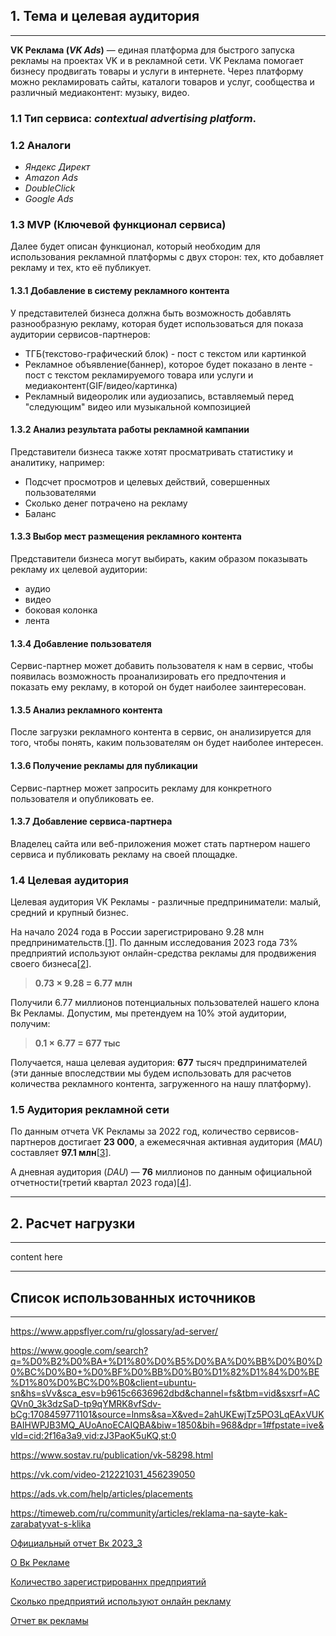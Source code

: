 ## <a id="first-section"></a>1. Тема и целевая аудитория
<hr/>

**VK Реклама (*VK Ads*)** — единая платформа для быстрого запуска рекламы на проектах VK и в рекламной сети. VK Реклама помогает бизнесу продвигать товары и услуги в интернете.
Через платформу можно рекламировать сайты, каталоги товаров и услуг, сообщества и различный медиаконтент: музыку, видео.

### 1.1 Тип сервиса: *contextual advertising platform*.

### 1.2 Аналоги

* *Яндекс Директ*
* *Amazon Ads*
* *DoubleClick*
* *Google Ads*

### 1.3 MVP (Ключевой функционал сервиса)
Далее будет описан функционал, который необходим для использования рекламной платформы с двух сторон: тех, кто добавляет рекламу и тех, кто её публикует.

#### 1.3.1 Добавление в систему рекламного контента

У представителей бизнеса должна быть возможность добавлять разнообразную рекламу, которая будет использоваться для показа аудитории сервисов-партнеров:

* ТГБ(текстово-графический блок) - пост с текстом или картинкой
* Рекламное объявление(баннер), которое будет показано в ленте - пост с текстом рекламируемого товара или услуги и медиаконтент(GIF/видео/картинка)
* Рекламный видеоролик или аудиозапись, вставляемый перед "следующим" видео или музыкальной композицией

#### 1.3.2 Анализ результата работы рекламной кампании

Представители бизнеса также хотят просматривать статистику и аналитику, например:
* Подсчет просмотров и целевых действий, совершенных пользователями
* Сколько денег потрачено на рекламу
* Баланс

#### 1.3.3 Выбор мест размещения рекламного контента

Представители бизнеса могут выбирать, каким образом показывать рекламу их целевой аудитории:
* аудио 
* видео
* боковая колонка
* лента

#### 1.3.4 Добавление пользователя

Сервис-партнер может добавить пользователя к нам в сервис, чтобы появилась возможность проанализировать его предпочтения и показать ему рекламу, в которой он будет наиболее заинтересован.

#### 1.3.5 Анализ рекламного контента

После загрузки рекламного контента в сервис, он анализируется для того, чтобы понять, каким пользователям он будет наиболее интересен.

#### 1.3.6 Получение рекламы для публикации

Сервис-партнер может запросить рекламу для конкретного пользователя и опубликовать ее. 

#### 1.3.7 Добавление сервиса-партнера

Владелец сайта или веб-приложения может стать партнером нашего сервиса и публиковать рекламу на своей площадке.

### 1.4 Целевая аудитория

Целевая аудитория VK Рекламы - различные предприниматели: малый, средний и крупный бизнес. 

На начало 2024 года в России зарегистрировано 9.28 млн предпринимательств.[[1](#rf-business)]. По данным исследования 2023 года 73% предприятий используют онлайн-средства рекламы для
продвижения своего бизнеса[[2](#using-online-ads)].

> **0.73 × 9.28 = 6.77 млн**

Получили 6.77 миллионов потенциальных пользователей нашего клона Вк Рекламы. Допустим, мы претендуем на 10% этой аудитории, получим:

> **0.1 × 6.77 = 677 тыс**

Получается, наша целевая аудитория: **677** тысяч предпринимателей (эти данные впоследствии мы будем использовать для расчетов количества рекламного контента, загруженного на нашу платформу).

### 1.5 Аудитория рекламной сети

По данным отчета VK Рекламы за 2022 год, количество сервисов-партнеров достигает **23 000**, а ежемесячная активная аудитория (*MAU*) составляет **97.1 млн**[[3](#vk-ads)].

А дневная аудитория (*DAU*) — **76** миллионов по данным официальной отчетности(третий квартал 2023 года)[[4](#vk-report)].

<hr/>

## <a id="second-section"></a>2. Расчет нагрузки 
<hr/>
content here
<hr/>


## <a id="literature"></a> Список использованных источников
<hr/>

https://www.appsflyer.com/ru/glossary/ad-server/

https://www.google.com/search?q=%D0%B2%D0%BA+%D1%80%D0%B5%D0%BA%D0%BB%D0%B0%D0%BC%D0%B0+%D0%BF%D0%BB%D0%B0%D1%82%D1%84%D0%BE%D1%80%D0%BC%D0%B0&client=ubuntu-sn&hs=sVv&sca_esv=b9615c6636962dbd&channel=fs&tbm=vid&sxsrf=ACQVn0_3k3dzSaD-tp9qYMRK8vfSdv-bCg:1708459771101&source=lnms&sa=X&ved=2ahUKEwjTz5PO3LqEAxVUKBAIHWPJB3MQ_AUoAnoECAIQBA&biw=1850&bih=968&dpr=1#fpstate=ive&vld=cid:2f16a3a9,vid:zJ3PaoK5uKQ,st:0

https://www.sostav.ru/publication/vk-58298.html

https://vk.com/video-212221031_456239050

https://ads.vk.com/help/articles/placements

https://timeweb.com/ru/community/articles/reklama-na-sayte-kak-zarabatyvat-s-klika

<a id="vk-report"></a> [Официальный отчет Вк 2023_3](https://corp.vkcdn.ru/media/files/VK_results_for_Q3_and_9_months_2023_rus_c6i0BRe.pdf)

<a id="vk-about"></a> [О Вк Рекламе](https://ads.vk.com/about)

<a id="rf-business"></a> [Количество зарегистрированнх предприятий](https://www.economy.gov.ru/material/departments/d13/razvitie_sektora_msp/)

<a id="using-online-ads"></a> [Сколько предприятий используют онлайн рекламу](https://www.sostav.ru/publication/74-biznesmenov-ispolzuyut-internet-reklamu-61165.html)

<a id="vk-ads"></a> [Отчет вк рекламы](https://expert.vk.com/articles/vk-reklama-itogi-2022-goda/)
